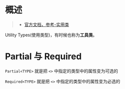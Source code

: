 # 概述

> - [官方文档，参考-实用类](https://www.typescriptlang.org/docs/handbook/utility-types.html)

Utility Types(使用类型)，有时候也称为**工具类**。

# Partial 与 Required

`Partial<TYPE>` 就是把 `<>` 中指定的类型中的属性变为可选的

`Required<TYPE>` 就是把 `<>` 中指定的类型中的属性变为必选的
